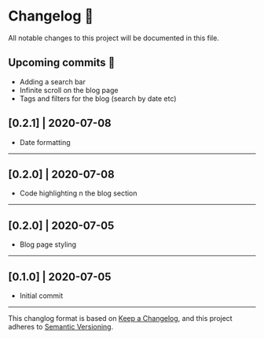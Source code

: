 # Changelog 📝

All notable changes to this project will be documented in this file.

## Upcoming commits 🚀

- Adding a search bar
- Infinite scroll on the blog page
- Tags and filters for the blog (search by date etc)

## [0.2.1] | 2020-07-08

- Date formatting

---

## [0.2.0] | 2020-07-08

- Code highlighting n the blog section

---

## [0.2.0] | 2020-07-05

- Blog page styling

---

## [0.1.0] | 2020-07-05

- Initial commit

---

This changlog format is based on [Keep a Changelog](https://keepachangelog.com/en/1.0.0/), and this project adheres to [Semantic Versioning](https://semver.org/spec/v2.0.0.html).

